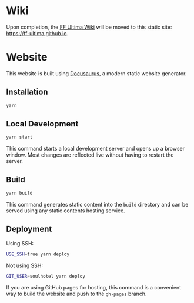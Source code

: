 # Wiki

Upon completion, the [FF Ultima Wiki](https://github.com/soulhotel/ff-ultima/wiki) will be moved to this static site: https://ff-ultima.github.io.

# Website

This website is built using [Docusaurus](https://docusaurus.io/), a modern static website generator.

## Installation

```bash
yarn
```

## Local Development

```bash
yarn start
```

This command starts a local development server and opens up a browser window. Most changes are reflected live without having to restart the server.

## Build

```bash
yarn build
```

This command generates static content into the `build` directory and can be served using any static contents hosting service.

## Deployment

Using SSH:

```bash
USE_SSH=true yarn deploy
```

Not using SSH:

```bash
GIT_USER=soulhotel yarn deploy
```

If you are using GitHub pages for hosting, this command is a convenient way to build the website and push to the `gh-pages` branch.

